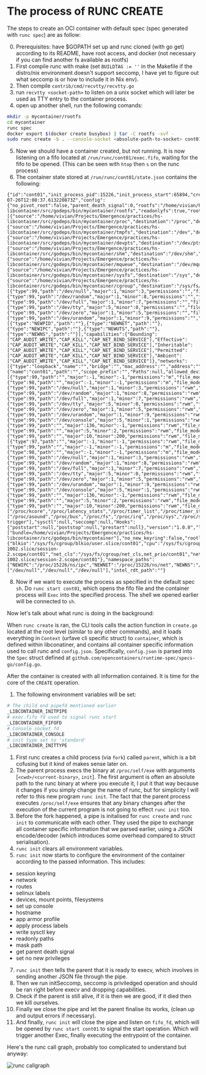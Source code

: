 # The process of RUNC CREATE

The steps to create an OCI container with default spec (spec generated with `runc spec`) are as follow:

0. Prerequisites: have $GOPATH set up and runc cloned (with go get) according to its README, have root access, and docker (not necessary if you can find another fs available as rootfs)
1. First compile runc with make (set `BUILDTAG := ''` in the Makefile if the distro/nix environment doesn't support seccomp, I have yet to figure out what seccomp is or how to include it in Nix env).
2. Then compile `contrib/cmd/recvtty/recvtty.go`
3. run `recvtty <socket-path>` to listen on a unix socket which will later be used as TTY entry to the container process.
4. open up another shell, run the following comands:
  ```bash
  mkdir -p mycontainer/rootfs
  cd mycontainer
  runc spec
  docker export $(docker create busybox) | tar -C rootfs -xvf -
  sudo runc create -b . --console-socket <absolute-path-to-socket> cont01
  ```
5. Now we should have a container created, but not running. It is now listening on a fifo located at `/run/runc/cont01/exec.fifo`, waiting for the fifo to be opened. (This can be seen with `htop` then `s` on the runc process)
6. The container state stored at `/run/runc/cont01/state.json` contains the following:
  ```
  {"id":"cont01","init_process_pid":15226,"init_process_start":65894,"created":"2018-07-26T12:08:37.613220873Z","config":{"no_pivot_root":false,"parent_death_signal":0,"rootfs":"/home/vivian/Projects/Emergence/practices/hs-libcontainer/src/godeps/bin/mycontainer/rootfs","readonlyfs":true,"rootPropagation":0,"mounts":[{"source":"/home/vivian/Projects/Emergence/practices/hs-libcontainer/src/godeps/bin/mycontainer/proc","destination":"/proc","device":"proc","flags":0,"propagation_flags":null,"data":"","relabel":"","extensions":0,"premount_cmds":null,"postmount_cmds":null},{"source":"/home/vivian/Projects/Emergence/practices/hs-libcontainer/src/godeps/bin/mycontainer/tmpfs","destination":"/dev","device":"tmpfs","flags":16777218,"propagation_flags":null,"data":"mode=755,size=65536k","relabel":"","extensions":0,"premount_cmds":null,"postmount_cmds":null},{"source":"/home/vivian/Projects/Emergence/practices/hs-libcontainer/src/godeps/bin/mycontainer/devpts","destination":"/dev/pts","device":"devpts","flags":10,"propagation_flags":null,"data":"newinstance,ptmxmode=0666,mode=0620,gid=5","relabel":"","extensions":0,"premount_cmds":null,"postmount_cmds":null},{"source":"/home/vivian/Projects/Emergence/practices/hs-libcontainer/src/godeps/bin/mycontainer/shm","destination":"/dev/shm","device":"tmpfs","flags":14,"propagation_flags":null,"data":"mode=1777,size=65536k","relabel":"","extensions":0,"premount_cmds":null,"postmount_cmds":null},{"source":"/home/vivian/Projects/Emergence/practices/hs-libcontainer/src/godeps/bin/mycontainer/mqueue","destination":"/dev/mqueue","device":"mqueue","flags":14,"propagation_flags":null,"data":"","relabel":"","extensions":0,"premount_cmds":null,"postmount_cmds":null},{"source":"/home/vivian/Projects/Emergence/practices/hs-libcontainer/src/godeps/bin/mycontainer/sysfs","destination":"/sys","device":"sysfs","flags":15,"propagation_flags":null,"data":"","relabel":"","extensions":0,"premount_cmds":null,"postmount_cmds":null},{"source":"/home/vivian/Projects/Emergence/practices/hs-libcontainer/src/godeps/bin/mycontainer/cgroup","destination":"/sys/fs/cgroup","device":"cgroup","flags":2097167,"propagation_flags":null,"data":"","relabel":"","extensions":0,"premount_cmds":null,"postmount_cmds":null}],"devices":[{"type":99,"path":"/dev/null","major":1,"minor":3,"permissions":"","file_mode":438,"uid":0,"gid":0,"allow":false},{"type":99,"path":"/dev/random","major":1,"minor":8,"permissions":"","file_mode":438,"uid":0,"gid":0,"allow":false},{"type":99,"path":"/dev/full","major":1,"minor":7,"permissions":"","file_mode":438,"uid":0,"gid":0,"allow":false},{"type":99,"path":"/dev/tty","major":5,"minor":0,"permissions":"","file_mode":438,"uid":0,"gid":0,"allow":false},{"type":99,"path":"/dev/zero","major":1,"minor":5,"permissions":"","file_mode":438,"uid":0,"gid":0,"allow":false},{"type":99,"path":"/dev/urandom","major":1,"minor":9,"permissions":"","file_mode":438,"uid":0,"gid":0,"allow":false}],"mount_label":"","hostname":"runc","namespaces":[{"type":"NEWPID","path":""},{"type":"NEWNET","path":""},{"type":"NEWIPC","path":""},{"type":"NEWUTS","path":""},{"type":"NEWNS","path":""}],"capabilities":{"Bounding":["CAP_AUDIT_WRITE","CAP_KILL","CAP_NET_BIND_SERVICE"],"Effective":["CAP_AUDIT_WRITE","CAP_KILL","CAP_NET_BIND_SERVICE"],"Inheritable":["CAP_AUDIT_WRITE","CAP_KILL","CAP_NET_BIND_SERVICE"],"Permitted":["CAP_AUDIT_WRITE","CAP_KILL","CAP_NET_BIND_SERVICE"],"Ambient":["CAP_AUDIT_WRITE","CAP_KILL","CAP_NET_BIND_SERVICE"]},"networks":[{"type":"loopback","name":"","bridge":"","mac_address":"","address":"","gateway":"","ipv6_address":"","ipv6_gateway":"","mtu":0,"txqueuelen":0,"host_interface_name":"","hairpin_mode":false}],"routes":null,"cgroups":{"name":"cont01","path":"","scope_prefix":"","Paths":null,"allowed_devices":[{"type":99,"path":"","major":-1,"minor":-1,"permissions":"m","file_mode":0,"uid":0,"gid":0,"allow":true},{"type":98,"path":"","major":-1,"minor":-1,"permissions":"m","file_mode":0,"uid":0,"gid":0,"allow":true},{"type":99,"path":"/dev/null","major":1,"minor":3,"permissions":"rwm","file_mode":0,"uid":0,"gid":0,"allow":true},{"type":99,"path":"/dev/random","major":1,"minor":8,"permissions":"rwm","file_mode":0,"uid":0,"gid":0,"allow":true},{"type":99,"path":"/dev/full","major":1,"minor":7,"permissions":"rwm","file_mode":0,"uid":0,"gid":0,"allow":true},{"type":99,"path":"/dev/tty","major":5,"minor":0,"permissions":"rwm","file_mode":0,"uid":0,"gid":0,"allow":true},{"type":99,"path":"/dev/zero","major":1,"minor":5,"permissions":"rwm","file_mode":0,"uid":0,"gid":0,"allow":true},{"type":99,"path":"/dev/urandom","major":1,"minor":9,"permissions":"rwm","file_mode":0,"uid":0,"gid":0,"allow":true},{"type":99,"path":"/dev/console","major":5,"minor":1,"permissions":"rwm","file_mode":0,"uid":0,"gid":0,"allow":true},{"type":99,"path":"","major":136,"minor":-1,"permissions":"rwm","file_mode":0,"uid":0,"gid":0,"allow":true},{"type":99,"path":"","major":5,"minor":2,"permissions":"rwm","file_mode":0,"uid":0,"gid":0,"allow":true},{"type":99,"path":"","major":10,"minor":200,"permissions":"rwm","file_mode":0,"uid":0,"gid":0,"allow":true}],"devices":[{"type":97,"path":"","major":-1,"minor":-1,"permissions":"rwm","file_mode":0,"uid":0,"gid":0,"allow":false},{"type":99,"path":"","major":-1,"minor":-1,"permissions":"m","file_mode":0,"uid":0,"gid":0,"allow":true},{"type":98,"path":"","major":-1,"minor":-1,"permissions":"m","file_mode":0,"uid":0,"gid":0,"allow":true},{"type":99,"path":"/dev/null","major":1,"minor":3,"permissions":"rwm","file_mode":0,"uid":0,"gid":0,"allow":true},{"type":99,"path":"/dev/random","major":1,"minor":8,"permissions":"rwm","file_mode":0,"uid":0,"gid":0,"allow":true},{"type":99,"path":"/dev/full","major":1,"minor":7,"permissions":"rwm","file_mode":0,"uid":0,"gid":0,"allow":true},{"type":99,"path":"/dev/tty","major":5,"minor":0,"permissions":"rwm","file_mode":0,"uid":0,"gid":0,"allow":true},{"type":99,"path":"/dev/zero","major":1,"minor":5,"permissions":"rwm","file_mode":0,"uid":0,"gid":0,"allow":true},{"type":99,"path":"/dev/urandom","major":1,"minor":9,"permissions":"rwm","file_mode":0,"uid":0,"gid":0,"allow":true},{"type":99,"path":"/dev/console","major":5,"minor":1,"permissions":"rwm","file_mode":0,"uid":0,"gid":0,"allow":true},{"type":99,"path":"","major":136,"minor":-1,"permissions":"rwm","file_mode":0,"uid":0,"gid":0,"allow":true},{"type":99,"path":"","major":5,"minor":2,"permissions":"rwm","file_mode":0,"uid":0,"gid":0,"allow":true},{"type":99,"path":"","major":10,"minor":200,"permissions":"rwm","file_mode":0,"uid":0,"gid":0,"allow":true}],"memory":0,"memory_reservation":0,"memory_swap":0,"kernel_memory":0,"kernel_memory_tcp":0,"cpu_shares":0,"cpu_quota":0,"cpu_period":0,"cpu_rt_quota":0,"cpu_rt_period":0,"cpuset_cpus":"","cpuset_mems":"","pids_limit":0,"blkio_weight":0,"blkio_leaf_weight":0,"blkio_weight_device":null,"blkio_throttle_read_bps_device":null,"blkio_throttle_write_bps_device":null,"blkio_throttle_read_iops_device":null,"blkio_throttle_write_iops_device":null,"freezer":"","hugetlb_limit":null,"oom_kill_disable":false,"memory_swappiness":null,"net_prio_ifpriomap":null,"net_cls_classid_u":0},"uid_mappings":null,"gid_mappings":null,"mask_paths":["/proc/kcore","/proc/latency_stats","/proc/timer_list","/proc/timer_stats","/proc/sched_debug","/sys/firmware","/proc/scsi"],"readonly_paths":["/proc/asound","/proc/bus","/proc/fs","/proc/irq","/proc/sys","/proc/sysrq-trigger"],"sysctl":null,"seccomp":null,"Hooks":{"poststart":null,"poststop":null,"prestart":null},"version":"1.0.0","labels":["bundle=/home/vivian/Projects/Emergence/practices/hs-libcontainer/src/godeps/bin/mycontainer"],"no_new_keyring":false,"rootless":false},"rootless":false,"cgroup_paths":{"blkio":"/sys/fs/cgroup/blkio/user.slice/cont01","cpu":"/sys/fs/cgroup/cpu,cpuacct/user.slice/cont01","cpuacct":"/sys/fs/cgroup/cpu,cpuacct/user.slice/cont01","cpuset":"/sys/fs/cgroup/cpuset/cont01","devices":"/sys/fs/cgroup/devices/user.slice/cont01","freezer":"/sys/fs/cgroup/freezer/cont01","memory":"/sys/fs/cgroup/memory/user.slice/cont01","name=systemd":"/sys/fs/cgroup/systemd/user.slice/user-1002.slice/session-2.scope/cont01","net_cls":"/sys/fs/cgroup/net_cls,net_prio/cont01","net_prio":"/sys/fs/cgroup/net_cls,net_prio/cont01","pids":"/sys/fs/cgroup/pids/user.slice/user-1002.slice/session-2.scope/cont01"},"namespace_paths":{"NEWIPC":"/proc/15226/ns/ipc","NEWNET":"/proc/15226/ns/net","NEWNS":"/proc/15226/ns/mnt","NEWPID":"/proc/15226/ns/pid","NEWUSER":"/proc/15226/ns/user","NEWUTS":"/proc/15226/ns/uts"},"external_descriptors":["/dev/null","/dev/null","/dev/null"],"intel_rdt_path":""}
  ```
8. Now if we want to execute the process as specified in the default spec `sh`. Do `runc start cont01`, which opens the fifo file and the container process will `Exec` into the specified process. The shell we opened earlier will be connected to `sh`.

Now let's talk about what runc is doing in the background:

When `runc create` is ran, the CLI tools calls the action function in `create.go` located at the root level (similar to any other commands), and it loads everything in `Context` (urfave cli specific struct) to `container`, which is defined within libconatiner, and contains all container specific information used to call runc and `config.json`. Specifically, `config.json` is parsed into the `Spec` struct defined at `github.com/opencontainers/runtime-spec/specs-go/config.go`.

After the container is created with all information contained. It is time for the core of the `CREATE` operation.


1. The following environment variables will be set:
  ```sh
  # The child end pipefd mentioned earlier
  _LIBCONTAINER_INITPIPE
  # exec.fifo fd used to signal runc start
  _LIBCONTAINER_FIFOFD
  # Console socket fd
  _LIBCONTAINER_CONSOLE
  # init type set to 'standard'
  _LIBCONTAINER_INITTYPE
  ```
1. First runc creates a child process (via `fork`) called `parent`, which is a bit cofusing but it kind of makes sense later on.
2. The parent process execs the binary at `/proc/self/exe` with arguments [`<cwd>/<current-binary>`, `init`]. The first argument is often an absolute path to the runc binary at where you execute it, I put it that way because it changes if you simply change the name of runc, but for simplicity I will refer to this new program `runc init`. The fact that the parent process executes `/proc/self/exe` ensures that any binary changes after the execution of the current program is not going to effect `runc init` too.
3. Before the fork happened, a pipe is initalised for `runc create` and `runc init` to communicate with each other. They used the pipe to exchange all container specific information that we parsed earlier, using a JSON encode/decoder (which introduces some overhead compared to struct serialisation).
4. `runc init` clears all environment variables.
5. `runc init` now starts to configure the environment of the container according to the passed information. This includes:
  - session keyring
  - network
  - routes
  - selinux labels
  - devices, mount points, filesystems
  - set up console
  - hostname
  - app armor profile
  - apply process labels
  - write sysctl key
  - readonly paths
  - mask path
  - get parent death signal
  - set no new privileges
7. `runc init` then tells the parent that it is ready to execv, which involves in sending another JSON file through the pipe.
8. Then we run initSeccomp, seccomp is priviledged operation and should be ran right before execv and dropping capabilities.
9. Check if the parent is still alive, if it is then we are good, if it died then we kill ourselves.
10. Finally we close the pipe and let the parent finalise its works, (clean up and output errors if necessary).
11. And finally, `runc init` will close the pipe and listen on `fifo_fd`, which will be opened by `runc start cont01` to signal the start operation. Which will trigger another Exec, finally executing the entrypoint of the container.




Here's the runc call graph, probably too complicated to understand but anyway:

![runc callgraph](runc-callgraph.svg)
